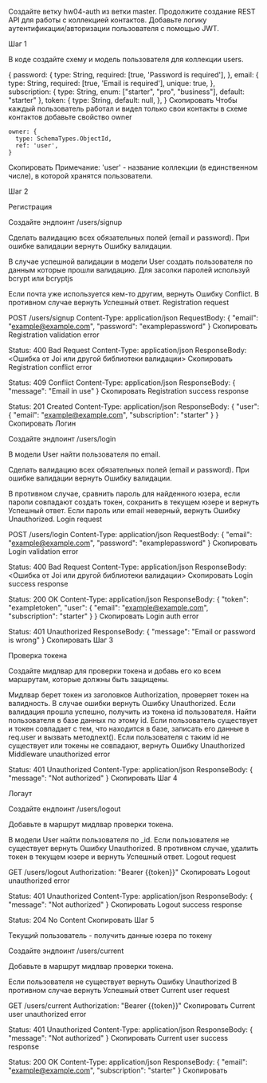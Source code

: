 Создайте ветку hw04-auth из ветки master. Продолжите создание REST API для работы с коллекцией контактов. Добавьте логику аутентификации/авторизации пользователя с помощью JWT.

Шаг 1​

В коде создайте схему и модель пользователя для коллекции users.

{
  password: {
    type: String,
    required: [true, 'Password is required'],
  },
  email: {
    type: String,
    required: [true, 'Email is required'],
    unique: true,
  },
  subscription: {
    type: String,
    enum: ["starter", "pro", "business"],
    default: "starter"
  },
  token: {
    type: String,
    default: null,
  },
}
Скопировать
Чтобы каждый пользователь работал и видел только свои контакты в схеме контактов добавьте свойство owner

    owner: {
      type: SchemaTypes.ObjectId,
      ref: 'user',
    }
Скопировать
Примечание: 'user' - название коллекции (в единственном числе), в которой хранятся пользователи.

Шаг 2​

Регистрация​

Создайте эндпоинт /users/signup

Сделать валидацию всех обязательных полей (email и password). При ошибке валидации вернуть Ошибку валидации.

В случае успешной валидации в модели User создать пользователя по данным которые прошли валидацию. Для засолки паролей используй bcrypt или bcryptjs

Если почта уже используется кем-то другим, вернуть Ошибку Conflict.
В противном случае вернуть Успешный ответ.
Registration request​

POST /users/signup
Content-Type: application/json
RequestBody: {
  "email": "example@example.com",
  "password": "examplepassword"
}
Скопировать
Registration validation error​

Status: 400 Bad Request
Content-Type: application/json
ResponseBody: <Ошибка от Joi или другой библиотеки валидации>
Скопировать
Registration conflict error​

Status: 409 Conflict
Content-Type: application/json
ResponseBody: {
  "message": "Email in use"
}
Скопировать
Registration success response​

Status: 201 Created
Content-Type: application/json
ResponseBody: {
  "user": {
    "email": "example@example.com",
    "subscription": "starter"
  }
}
Скопировать
Логин​

Создайте эндпоинт /users/login

В модели User найти пользователя по email.

Сделать валидацию всех обязательных полей (email и password). При ошибке валидации вернуть Ошибку валидации.

В противном случае, сравнить пароль для найденного юзера, если пароли совпадают создать токен, сохранить в текущем юзере и вернуть Успешный ответ.
Если пароль или email неверный, вернуть Ошибку Unauthorized.
Login request​

POST /users/login
Content-Type: application/json
RequestBody: {
  "email": "example@example.com",
  "password": "examplepassword"
}
Скопировать
Login validation error​

Status: 400 Bad Request
Content-Type: application/json
ResponseBody: <Ошибка от Joi или другой библиотеки  валидации>
Скопировать
Login success response​

Status: 200 OK
Content-Type: application/json
ResponseBody: {
  "token": "exampletoken",
  "user": {
    "email": "example@example.com",
    "subscription": "starter"
  }
}
Скопировать
Login auth error​

Status: 401 Unauthorized
ResponseBody: {
  "message": "Email or password is wrong"
}
Скопировать
Шаг 3​

Проверка токена​

Создайте мидлвар для проверки токена и добавь его ко всем маршрутам, которые должны быть защищены.

Мидлвар берет токен из заголовков Authorization, проверяет токен на валидность.
В случае ошибки вернуть Ошибку Unauthorized.
Если валидация прошла успешно, получить из токена id пользователя. Найти пользователя в базе данных по этому id.
Если пользователь существует и токен совпадает с тем, что находится в базе, записать его данные в req.user и вызвать методnext().
Если пользователя с таким id не существует или токены не совпадают, вернуть Ошибку Unauthorized
Middleware unauthorized error​

Status: 401 Unauthorized
Content-Type: application/json
ResponseBody: {
  "message": "Not authorized"
}
Скопировать
Шаг 4​

Логаут​

Создайте ендпоинт /users/logout

Добавьте в маршрут мидлвар проверки токена.

В модели User найти пользователя по _id.
Если пользователя не существует вернуть Ошибку Unauthorized.
В противном случае, удалить токен в текущем юзере и вернуть Успешный ответ.
Logout request​

GET /users/logout
Authorization: "Bearer {{token}}"
Скопировать
Logout unauthorized error​

Status: 401 Unauthorized
Content-Type: application/json
ResponseBody: {
  "message": "Not authorized"
}
Скопировать
Logout success response​

Status: 204 No Content
Скопировать
Шаг 5​

Текущий пользователь - получить данные юзера по токену​

Создайте эндпоинт /users/current

Добавьте в маршрут мидлвар проверки токена.

Если пользователя не существует вернуть Ошибку Unauthorized
В противном случае вернуть Успешный ответ
Current user request​

GET /users/current
Authorization: "Bearer {{token}}"
Скопировать
Current user unauthorized error​

Status: 401 Unauthorized
Content-Type: application/json
ResponseBody: {
  "message": "Not authorized"
}
Скопировать
Current user success response​

Status: 200 OK
Content-Type: application/json
ResponseBody: {
  "email": "example@example.com",
  "subscription": "starter"
}
Скопировать

